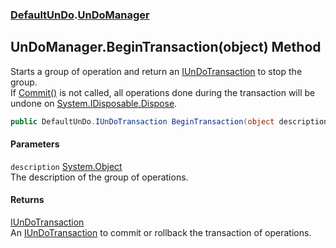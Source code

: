 ### [DefaultUnDo](./DefaultUnDo.md 'DefaultUnDo').[UnDoManager](./DefaultUnDo-UnDoManager.md 'DefaultUnDo.UnDoManager')
## UnDoManager.BeginTransaction(object) Method
Starts a group of operation and return an [IUnDoTransaction](./DefaultUnDo-IUnDoTransaction.md 'DefaultUnDo.IUnDoTransaction') to stop the group.  
If [Commit()](./DefaultUnDo-IUnDoTransaction-Commit().md 'DefaultUnDo.IUnDoTransaction.Commit()') is not called, all operations done during the transaction will be undone on [System.IDisposable.Dispose](https://docs.microsoft.com/en-us/dotnet/api/System.IDisposable.Dispose 'System.IDisposable.Dispose').  
```csharp
public DefaultUnDo.IUnDoTransaction BeginTransaction(object description=null);
```
#### Parameters
<a name='DefaultUnDo-UnDoManager-BeginTransaction(object)-description'></a>
`description` [System.Object](https://docs.microsoft.com/en-us/dotnet/api/System.Object 'System.Object')  
The description of the group of operations.  
  
#### Returns
[IUnDoTransaction](./DefaultUnDo-IUnDoTransaction.md 'DefaultUnDo.IUnDoTransaction')  
An [IUnDoTransaction](./DefaultUnDo-IUnDoTransaction.md 'DefaultUnDo.IUnDoTransaction') to commit or rollback the transaction of operations.  
